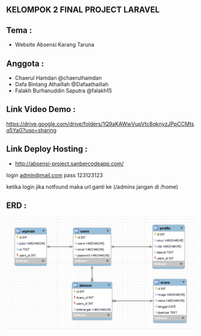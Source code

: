 ## KELOMPOK 2 FINAL PROJECT LARAVEL

## Tema :
 - Website Absensi Karang Taruna

## Anggota :
 - Chaerul Hamdan @chaerulhamdan
 - Dafa Bintang Athaillah @Dafaathaillah
 - Falakh Burhanuddin Saputra @falakh15

## Link Video Demo :
 https://drive.google.com/drive/folders/1Q9aKAWwVupVtc8qknyzJPpCCMtsq5YaG?usp=sharing 

## Link Deploy Hosting :
 - http://absensi-project.sanbercodeapp.com/

 login admin@mail.com
 pass 123123123
 
 
 ketika login jika notfound maka url ganti ke (/admins jangan di /home)

## ERD :
<p align="center"><img src="public/images/erd.png" alt="Build Status"></p>